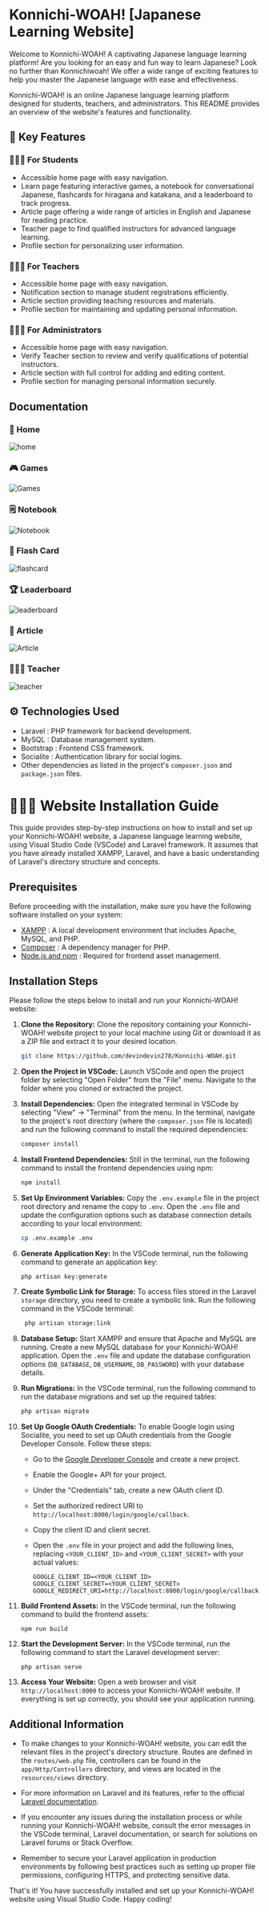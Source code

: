 # Konnichi-WOAH! [Japanese Learning Website]
Welcome to Konnichi-WOAH! 
A captivating Japanese language learning platform!
Are you looking for an easy and fun way to learn Japanese? Look no further than Konnichiwoah! We offer a wide range of exciting features to help you master the Japanese language with ease and effectiveness.

Konnichi-WOAH! is an online Japanese language learning platform designed for students, teachers, and administrators. This README provides an overview of the website's features and functionality.

## 🔑 Key Features

### 👨🏻‍🎓 For Students

- Accessible home page with easy navigation.
- Learn page featuring interactive games, a notebook for conversational Japanese, flashcards for hiragana and katakana, and a leaderboard to track progress.
- Article page offering a wide range of articles in English and Japanese for reading practice.
- Teacher page to find qualified instructors for advanced language learning.
- Profile section for personalizing user information.

### 👨🏻‍🏫 For Teachers

- Accessible home page with easy navigation.
- Notification section to manage student registrations efficiently.
- Article section providing teaching resources and materials.
- Profile section for maintaining and updating personal information.

### 👨🏻‍💼 For Administrators

- Accessible home page with easy navigation.
- Verify Teacher section to review and verify qualifications of potential instructors.
- Article section with full control for adding and editing content.
- Profile section for managing personal information securely.

## Documentation

### 🏡 Home

![home](https://github.com/devindevin278/Konnichi-WOAH/blob/main/documentation/home.png "Home")

### 🎮 Games

![Games](https://github.com/devindevin278/Konnichi-WOAH/blob/main/documentation/game.png "Game")

### 🗒 Notebook

![Notebook](https://github.com/devindevin278/Konnichi-WOAH/blob/main/documentation/notebook.png "Notebook")

### 🎴 Flash Card

![flashcard](https://github.com/devindevin278/Konnichi-WOAH/blob/main/documentation/hira.png "Flashcard")

### 🏆 Leaderboard

![leaderboard](https://github.com/devindevin278/Konnichi-WOAH/blob/main/documentation/leaderboard.png "Leaderoard")

### 📑 Article

![Article](https://github.com/devindevin278/Konnichi-WOAH/blob/main/documentation/article1.png "Article")

### 👨🏻‍🏫 Teacher
![teacher](https://github.com/devindevin278/Konnichi-WOAH/blob/main/documentation/teacher.png "Teacher")

## ⚙ Technologies Used

- Laravel : PHP framework for backend development.
- MySQL : Database management system.
- Bootstrap : Frontend CSS framework.
- Socialite : Authentication library for social logins.
- Other dependencies as listed in the project's `composer.json` and `package.json` files.



# 👨🏻‍💻 Website Installation Guide

This guide provides step-by-step instructions on how to install and set up your Konnichi-WOAH! website, a Japanese language learning website, using Visual Studio Code (VSCode) and Laravel framework. It assumes that you have already installed XAMPP, Laravel, and have a basic understanding of Laravel's directory structure and concepts.

## Prerequisites

Before proceeding with the installation, make sure you have the following software installed on your system:

- [XAMPP](https://www.apachefriends.org/index.html) : A local development environment that includes Apache, MySQL, and PHP.
- [Composer](https://getcomposer.org/) : A dependency manager for PHP.
- [Node.js and npm](https://nodejs.org/) : Required for frontend asset management.

## Installation Steps

Please follow the steps below to install and run your Konnichi-WOAH! website:

1. **Clone the Repository:** Clone the repository containing your Konnichi-WOAH! website project to your local machine using Git or download it as a ZIP file and extract it to your desired location.

    ```bash
    git clone https://github.com/devindevin278/Konnichi-WOAH.git

2. **Open the Project in VSCode:** Launch VSCode and open the project folder by selecting "Open Folder" from the "File" menu. Navigate to the folder where you cloned or extracted the project.

3. **Install Dependencies:** Open the integrated terminal in VSCode by selecting "View" -> "Terminal" from the menu. In the terminal, navigate to the project's root directory (where the `composer.json` file is located) and run the following command to install the required dependencies:

    ```bash
    composer install

4. **Install Frontend Dependencies:** Still in the terminal, run the following command to install the frontend dependencies using npm:
    ```bash
    npm install
    
5. **Set Up Environment Variables:** Copy the `.env.example` file in the project root directory and rename the copy to `.env`. Open the `.env` file and update the configuration options such as database connection details according to your local environment:
    ```bash
    cp .env.example .env

6. **Generate Application Key:** In the VSCode terminal, run the following command to generate an application key:

    ```bash
    php artisan key:generate

7. **Create Symbolic Link for Storage:** To access files stored in the Laravel `storage` directory, you need to create a symbolic link. Run the following command in the VSCode terminal:

   ```bash
    php artisan storage:link

8. **Database Setup:** Start XAMPP and ensure that Apache and MySQL are running. Create a new MySQL database for your Konnichi-WOAH! application. Open the `.env` file and update the database configuration options (`DB_DATABASE`, `DB_USERNAME`, `DB_PASSWORD`) with your database details.

9. **Run Migrations:** In the VSCode terminal, run the following command to run the database migrations and set up the required tables:

    ```bash
    php artisan migrate

10. **Set Up Google OAuth Credentials:** To enable Google login using Socialite, you need to set up OAuth credentials from the Google Developer Console. Follow these steps:
    - Go to the [Google Developer Console](https://console.developers.google.com/) and create a new project.
    - Enable the Google+ API for your project.
    - Under the "Credentials" tab, create a new OAuth client ID.
    - Set the authorized redirect URI to `http://localhost:8000/login/google/callback`.
    - Copy the client ID and client secret.
    - Open the `.env` file in your project and add the following lines, replacing `<YOUR_CLIENT_ID>` and         `<YOUR_CLIENT_SECRET>` with your actual values:
      
      ```
      GOOGLE_CLIENT_ID=<YOUR_CLIENT_ID>
      GOOGLE_CLIENT_SECRET=<YOUR_CLIENT_SECRET>
      GOOGLE_REDIRECT_URI=http://localhost:8000/login/google/callback
      ```
  
11. **Build Frontend Assets:** In the VSCode terminal, run the following command to build the frontend assets:
    
     ```
     npm run build
     ```

12. **Start the Development Server:** In the VSCode terminal, run the following command to start the Laravel development server:
    
     ```
     php artisan serve
     ```

14. **Access Your Website:** Open a web browser and visit `http://localhost:8000` to access your Konnichi-WOAH! website. If everything is set up correctly, you should see your application running.

## Additional Information

- To make changes to your Konnichi-WOAH! website, you can edit the relevant files in the project's directory structure. Routes are defined in the `routes/web.php` file, controllers can be found in the `app/Http/Controllers` directory, and views are located in the `resources/views` directory.

- For more information on Laravel and its features, refer to the official [Laravel documentation](https://laravel.com/docs).

- If you encounter any issues during the installation process or while running your Konnichi-WOAH! website, consult the error messages in the VSCode terminal, Laravel documentation, or search for solutions on Laravel forums or Stack Overflow.

- Remember to secure your Laravel application in production environments by following best practices such as setting up proper file permissions, configuring HTTPS, and protecting sensitive data.

That's it! You have successfully installed and set up your Konnichi-WOAH! website using Visual Studio Code. Happy coding!

